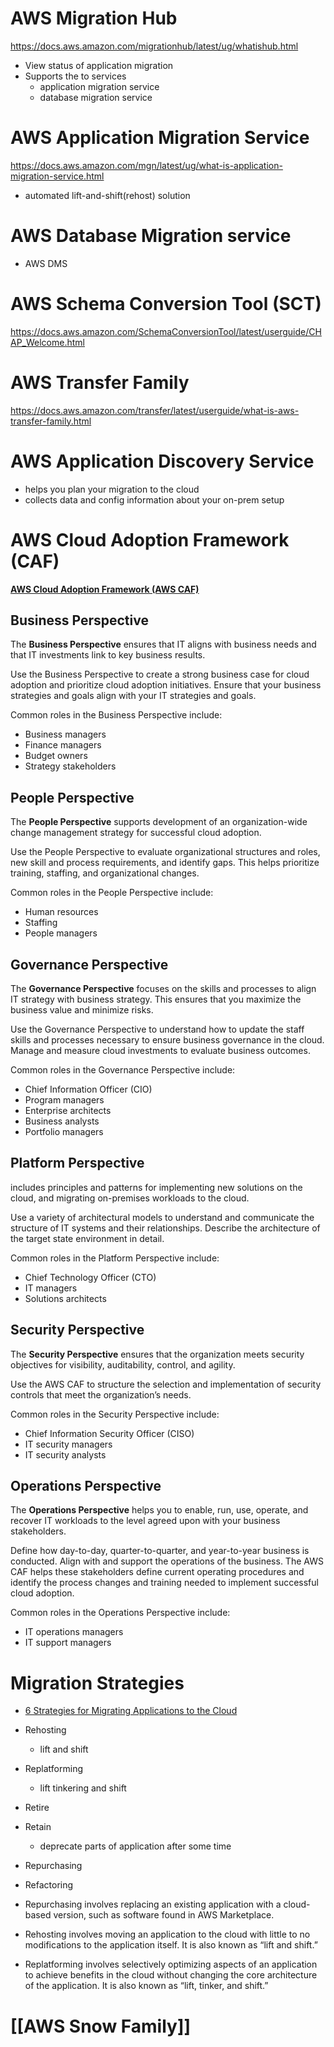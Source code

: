 # AWS Migration Hub
https://docs.aws.amazon.com/migrationhub/latest/ug/whatishub.html
- View status of application migration
- Supports the to services
	- application migration service
	- database migration service
# AWS Application Migration Service
https://docs.aws.amazon.com/mgn/latest/ug/what-is-application-migration-service.html
- automated lift-and-shift(rehost) solution
# AWS Database Migration service
- AWS DMS
# AWS Schema Conversion Tool (SCT)
https://docs.aws.amazon.com/SchemaConversionTool/latest/userguide/CHAP_Welcome.html
# AWS Transfer Family
https://docs.aws.amazon.com/transfer/latest/userguide/what-is-aws-transfer-family.html

# AWS Application Discovery Service
- helps you plan your migration to the cloud
- collects data and config information about your on-prem setup
# AWS Cloud Adoption Framework (CAF)
[**AWS Cloud Adoption Framework (AWS CAF)**](https://d1.awsstatic.com/whitepapers/aws_cloud_adoption_framework.pdf)
## **Business Perspective**
The **Business Perspective** ensures that IT aligns with business needs and that IT investments link to key business results.

Use the Business Perspective to create a strong business case for cloud adoption and prioritize cloud adoption initiatives. Ensure that your business strategies and goals align with your IT strategies and goals.

Common roles in the Business Perspective include: 
- Business managers
- Finance managers
- Budget owners
- Strategy stakeholders

## **People Perspective**
The **People Perspective** supports development of an organization-wide change management strategy for successful cloud adoption.

Use the People Perspective to evaluate organizational structures and roles, new skill and process requirements, and identify gaps. This helps prioritize training, staffing, and organizational changes.

Common roles in the People Perspective include: 
- Human resources
- Staffing
- People managers

## **Governance Perspective**
The **Governance Perspective** focuses on the skills and processes to align IT strategy with business strategy. This ensures that you maximize the business value and minimize risks.

Use the Governance Perspective to understand how to update the staff skills and processes necessary to ensure business governance in the cloud. Manage and measure cloud investments to evaluate business outcomes.

Common roles in the Governance Perspective include: 
- Chief Information Officer (CIO)
- Program managers
- Enterprise architects
- Business analysts
- Portfolio managers

## Platform Perspective
includes principles and patterns for implementing new solutions on the cloud, and migrating on-premises workloads to the cloud.

Use a variety of architectural models to understand and communicate the structure of IT systems and their relationships. Describe the architecture of the target state environment in detail.

Common roles in the Platform Perspective include: 
- Chief Technology Officer (CTO)
- IT managers
- Solutions architects
    

## **Security Perspective**

The **Security Perspective** ensures that the organization meets security objectives for visibility, auditability, control, and agility. 

Use the AWS CAF to structure the selection and implementation of security controls that meet the organization’s needs.

Common roles in the Security Perspective include: 
- Chief Information Security Officer (CISO)
- IT security managers
- IT security analysts

## **Operations Perspective**

The **Operations Perspective** helps you to enable, run, use, operate, and recover IT workloads to the level agreed upon with your business stakeholders.

Define how day-to-day, quarter-to-quarter, and year-to-year business is conducted. Align with and support the operations of the business. The AWS CAF helps these stakeholders define current operating procedures and identify the process changes and training needed to implement successful cloud adoption.

Common roles in the Operations Perspective include: 

- IT operations managers
- IT support managers

# Migration Strategies
- [6 Strategies for Migrating Applications to the Cloud](https://aws.amazon.com/blogs/enterprise-strategy/6-strategies-for-migrating-applications-to-the-cloud/)
- Rehosting
	- lift and shift
 - Replatforming
	 - lift tinkering and shift
 - Retire
 - Retain
	 - deprecate parts of application after some time
 - Repurchasing
 - Refactoring


- Repurchasing involves replacing an existing application with a cloud-based version, such as software found in AWS Marketplace.
    
- Rehosting involves moving an application to the cloud with little to no modifications to the application itself. It is also known as “lift and shift.”
    
- Replatforming involves selectively optimizing aspects of an application to achieve benefits in the cloud without changing the core architecture of the application. It is also known as “lift, tinker, and shift.”

# [[AWS Snow Family]]


